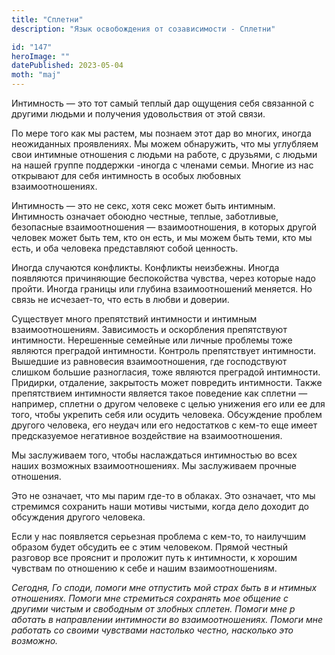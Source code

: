 ```yaml
---
title: "Сплетни"
description: "Язык освобождения от созависимости - Сплетни"

id: "147"
heroImage: ""
datePublished: 2023-05-04
moth: "maj"
---
```


Интимность — это тот самый теплый дар ощущения себя связанной с другими людьми
и получения удовольствия от этой связи.

По мере того как мы растем, мы познаем этот дар во многих, иногда неожиданных
проявлениях. Мы можем обнаружить, что мы углубляем свои интимные отношения с
людьми на работе, с друзьями, с людьми на нашей группе поддержки -иногда с
членами семьи. Многие из нас открывают для себя интимность в особых любовных
взаимоотношениях.

Интимность — это не секс, хотя секс может быть интимным. Интимность означает
обоюдно честные, теплые, заботливые, безопасные взаимоотношения —
взаимоотношения, в которых другой человек может быть тем, кто он есть, и мы
можем быть теми, кто мы есть, и оба человека представляют собой ценность.

Иногда случаются конфликты. Конфликты неизбежны. Иногда появляются причиняющие
беспокойства чувства, через которые надо пройти. Иногда границы или глубина
взаимоотношений меняется. Но связь не исчезает-то, что есть в любви и доверии.

Существует много препятствий интимности и интимным взаимоотношениям.
Зависимость и оскорбления препятствуют интимности. Нерешенные семейные или
личные проблемы тоже являются преградой интимности. Контроль препятствует
интимности. Вышедшие из равновесия взаимоотношения, где господствуют слишком
большие разногласия, тоже являются преградой интимности. Придирки, отдаление,
закрытость может повредить интимности. Также препятствием интимности является
такое поведение как сплетни — например, сплетни о другом человеке с целью
унижения его или ее для того, чтобы укрепить себя или осудить человека.
Обсуждение проблем другого человека, его неудач или его недостатков с кем-то
еще имеет предсказуемое негативное воздействие на взаимоотношения.

Мы заслуживаем того, чтобы наслаждаться интимностью во всех наших возможных
взаимоотношениях. Мы заслуживаем прочные отношения.

Это не означает, что мы парим где-то в облаках. Это означает, что мы стремимся
сохранить наши мотивы чистыми, когда дело доходит до обсуждения другого
человека.

Если у нас появляется серьезная проблема с кем-то, то наилучшим образом будет
обсудить ее с этим человеком. Прямой честный разговор все прояснит и проложит
путь к интимности, к хорошим чувствам по отношению к себе и нашим
взаимоотношениям.

_Сегодня,_ _Го_ _споди,_ _помоги_ _мне_ _отпустить_ _мой_ _страх_ _быть_ _в_
_и_ _нтимных_ _отношениях._ _Помоги_ _мне_ _стремиться_ _сохранять_ _мое_
_общение_ _с_ _другими_ _чистым_ _и_ _свободным_ _от_ _злобных_ _сплетен._
_Помоги_ _мне_ _р_ _аботать_ _в_ _направлении_ _интимности_ _во_
_взаимоотношениях._ _Помоги_ _мне_ _работать_ _со_ _своими_ _чувствами_
_настолько_ _честно,_ _насколько_ _это_ _возможно._
